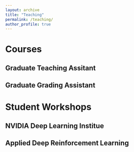 ```yaml
---
layout: archive
title: "Teaching"
permalink: /teaching/
author_profile: true
---
```


# Courses
## Graduate Teaching Assitant

## Graduate Grading Assistant


# Student Workshops
## NVIDIA Deep Learning Institue 

## Applied Deep Reinforcement Learning
